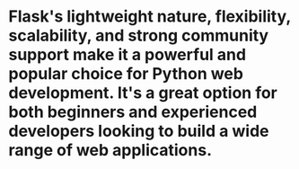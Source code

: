 #  Flask's lightweight nature, flexibility, scalability, and strong community support make it a powerful and popular choice for Python web development. It's a great option for both beginners and experienced developers looking to build a wide range of web applications.
